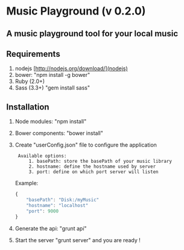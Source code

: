# Music Playground (v 0.2.0)
## A music playground tool for your local music

## Requirements

1. nodejs [http://nodejs.org/download/](nodejs)
2. bower: "npm install -g bower"
3. Ruby (2.0+)
3. Sass (3.3+) "gem install sass"

## Installation

1. Node modules: "npm install"
2. Bower components: "bower install"
3. Create "userConfig.json" file to configure the application

        Available options:
            1. basePath: store the basePath of your music library
            2. hostname: define the hostname used by server
            3. port: define on which port server will listen
        
    Example:
    ```js
    {
        "basePath": "Disk:/myMusic"
        "hostname": "localhost"
        "port": 9000
    }
    ```
    
4. Generate the api: "grunt api"
5. Start the server "grunt server" and you are ready !